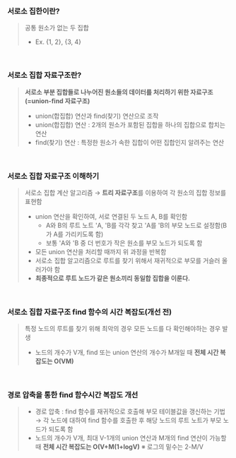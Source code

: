 ### 서로소 집한이란?
> 공통 원소가 없는 두 집합
> + Ex. {1, 2}, {3, 4}

<br/>

### 서로소 집합 자료구조란?
> **서로소 부분 집합들로 나누어진 원소들의 데이터를 처리하기 위한 자료구조(=union-find 자료구조)**
> + union(합집합) 연산과 find(찾기) 연산으로 조작
> + union(합집합) 연산 : 2개의 원소가 포함된 집합을 하나의 집합으로 합치는 연산
> + find(찾기) 연산 : 특정한 원소가 속한 집합이 어떤 집합인지 알려주는 연산

<br/>

### 서로소 집합 자료구조 이해하기
> 서로소 집합 계산 알고리즘 → **트리 자료구조**를 이용하여 각 원소의 집합 정보를 표현함
> + union 연산을 확인하여, 서로 연결된 두 노드 A, B를 확인함
>   + A와 B의 루트 노트 'A, 'B를 각각 찾고 'A를 'B의 부모 노드로 설정함(B가 A를 가리키도록 함)
>   + 보통 'A와 'B 중 더 번호가 작은 원소를 부모 노드가 되도록 함
> + 모든 union 연산을 처리할 때까지 위 과정을 반복함
> + 서로소 집합 알고리즘으로 루트를 찾기 위해서 재귀적으로 부모를 거슬러 올러가야 함
> + **최종적으로 루트 노드가 같은 원소끼리 동일합 집합을 이룬다.**

<br/>

### 서로소 집합 자료구조 find 함수의 시간 복잡도(개선 전)
> 특정 노드의 루트를 찾기 위해 최악의 경우 모든 노드를 다 확인해야하는 경우 발생
> + 노드의 개수가 V개, find 또는 union 연산의 개수가 M개일 때 **전체 시간 복잡도는 O(VM)**

<br/>

### 경로 압축을 통한 find 함수시간 복잡도 개선
> + 경로 압축 : find 함수를 재귀적으로 호출해 부모 테이블값을 갱신하는 기법 → 각 노드에 대하여 find 함수를 호출한 후 해당 노드의 루트 노트가 부모 노드가 되도록 함
> + 노드의 개수가 V개, 최대 V-1개의 union 연산과 M개의 find 연산이 가능할 때 **전체 시간 복잡도는 O(V+M(1+logV)** ※ 로그의 밑수는 2-M/V

